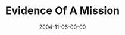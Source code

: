---
layout: message
category: message
series: "CSI"
title: "Evidence Of A Mission"
date: 2004-11-06-00-00
message_id: 146
audio-description: "It’s a dirty little secret. Success isn’t always what we thought it would be. In fact, sometimes success can be more destructive to us as than failure. Join us over these 5 weeks as we investigate the good and the bad evidence from a string of intriguing "
audio: "http://www.crossroads.net/audio/2004/2004_10_CSI/CSI_02_11-06-04_Evidence_Of_A_Mission.mp3"
audio-title: "Evidence Of A Mission"
audio-duration: "39:29"
---